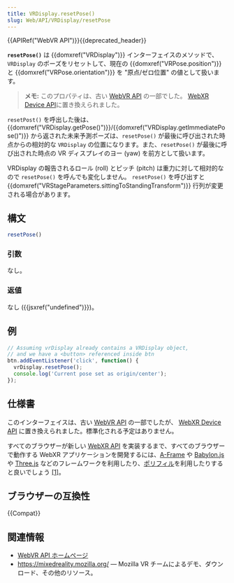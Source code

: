 ```yaml
---
title: VRDisplay.resetPose()
slug: Web/API/VRDisplay/resetPose
---
```


{{APIRef("WebVR API")}}{{deprecated_header}}

**`resetPose()`** は {{domxref("VRDisplay")}} インターフェイスのメソッドで、`VRDisplay` のポーズをリセットして、現在の {{domxref("VRPose.position")}} と {{domxref("VRPose.orientation")}} を "原点/ゼロ位置" の値として扱います。

> **メモ:** このプロパティは、古い [WebVR API](https://immersive-web.github.io/webvr/spec/1.1/) の一部でした。 [WebXR Device API](https://immersive-web.github.io/webxr/)に置き換えられました。

`resetPost()` を呼出した後は、 {{domxref("VRDisplay.getPose()")}}/{{domxref("VRDisplay.getImmediatePose()")}} から返された未来予測ポーズは、`resetPose()` が最後に呼び出された時点からの相対的な `VRDisplay` の位置になります。また、`resetPose()` が最後に呼び出された時点の VR ディスプレイのヨー (yaw) を前方として扱います。

VRDisplay の報告されるロール (roll) とピッチ (pitch) は重力に対して相対的なので `resetPose()` を呼んでも変化しません。 `resetPose()` を呼び出すと {{domxref("VRStageParameters.sittingToStandingTransform")}} 行列が変更される場合があります。

## 構文

```js
resetPose()
```

### 引数

なし。

### 返値

なし ({{jsxref("undefined")}})。

## 例

```js
// Assuming vrDisplay already contains a VRDisplay object,
// and we have a <button> referenced inside btn
btn.addEventListener('click', function() {
  vrDisplay.resetPose();
  console.log('Current pose set as origin/center');
});
```

## 仕様書

このインターフェイスは、古い [WebVR API](https://immersive-web.github.io/webvr/spec/1.1/#interface-vrdisplay) の一部でしたが、 [WebXR Device API](https://immersive-web.github.io/webxr/) に置き換えられました。標準化される予定はありません。

すべてのブラウザーが新しい [WebXR API](/ja/docs/Web/API/WebXR_Device_API/Fundamentals) を実装するまで、すべてのブラウザーで動作する WebXR アプリケーションを開発するには、[A-Frame](https://aframe.io/) や [Babylon.js](https://www.babylonjs.com/) や [Three.js](https://threejs.org/) などのフレームワークを利用したり、[ポリフィル](https://github.com/immersive-web/webxr-polyfill)を利用したりすると良いでしょう [\[1\]](https://developer.oculus.com/documentation/web/port-vr-xr/)。

## ブラウザーの互換性

{{Compat}}

## 関連情報

- [WebVR API ホームページ](/ja/docs/Web/API/WebVR_API)
- <https://mixedreality.mozilla.org/> — Mozilla VR チームによるデモ、ダウンロード、その他のリソース。
